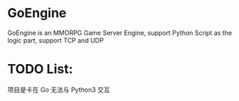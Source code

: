 # GoEngine
GoEngine is an MMORPG Game Server Engine, support Python Script as the logic part, support TCP and UDP


# TODO List:

项目是卡在 Go 无法与 Python3 交互